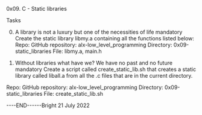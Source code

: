 0x09. C - Static libraries

Tasks

0. A library is not a luxury but one of the necessities of life
mandatory
Create the static library libmy.a containing all the functions listed below:
Repo:
GitHub repository: alx-low_level_programming
Directory: 0x09-static_libraries
File: libmy.a, main.h

1. Without libraries what have we? We have no past and no future
mandatory
Create a script called create_static_lib.sh that creates a static library called liball.a from all the .c files that are in the current directory.

Repo:
GitHub repository: alx-low_level_programming
Directory: 0x09-static_libraries
File: create_static_lib.sh

----END------Bright 21 July 2022
